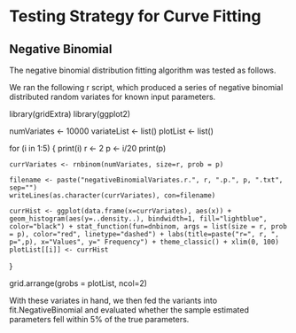 # Testing Strategy for Curve Fitting

## Negative Binomial
The negative binomial distribution fitting algorithm was tested as follows.

We ran the following r script, which produced a series of negative binomial distributed
random variates for known input parameters.

library(gridExtra)
library(ggplot2)

numVariates <- 10000
variateList <- list()
plotList <- list()

for (i in 1:5) {
	print(i)
	r <- 2
	p <- i/20
	print(p)
	
	currVariates <- rnbinom(numVariates, size=r, prob = p)
	
	filename <- paste("negativeBinomialVariates.r.", r, ".p.", p, ".txt", sep="")
	writeLines(as.character(currVariates), con=filename)
	
	currHist <- ggplot(data.frame(x=currVariates), aes(x)) + geom_histogram(aes(y=..density..), bindwidth=1, fill="lightblue", color="black") + stat_function(fun=dnbinom, args = list(size = r, prob = p), color="red", linetype="dashed") + labs(title=paste("r=", r, ", p=",p), x="Values", y=" Frequency") + theme_classic() + xlim(0, 100)
	plotList[[i]] <- currHist
}

grid.arrange(grobs = plotList, ncol=2)

With these variates in hand, we then fed the variants into fit.NegativeBinomial and evaluated whether the sample estimated
parameters fell within 5% of the true parameters.


